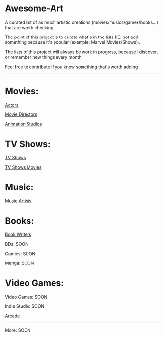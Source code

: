 # Awesome-Art

A curated list of as much artistic creations (movies/musics/games/books...) that are worth checking.

The point of this project is to curate what's in the lists (IE: not add something because it's popular (example: Marvel Movies/Shows)).

The lists of this project will always be work in progress, because I discover, or remember new things every month.

Feel free to contribute if you know something that's worth adding.

---

# Movies:

[Actors](Movies/Actors.md)

[Movie Directors](Movies/Movie-Directors.md)

[Animation Studios](Movies/Animation-Studios.md)

# TV Shows:

[TV Shows](TV-Shows/TV-Shows.md)

[TV Shows Movies](TV-Shows/TV-Shows-Movies.md)

# Music:

[Music Artists](Music/Music-Artists.md)

# Books:

[Book Writers](Books/Book-Writers.md)

BDs: SOON

Comics: SOON

Manga: SOON

# Video Games:

Video Games: SOON

Indie Studio: SOON

[Arcade](Video-Games/Arcade.md)

---

More: SOON
